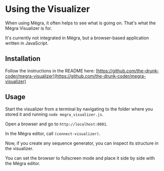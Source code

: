 # Using the Visualizer

When using Mégra, it often helps to see what is going on. That's what the Mégra Visualizer is for.

It's currently not integrated in Mégra, but a browser-based application written in JavaScript.

## Installation

Follow the instructions in the README here: [https://github.com/the-drunk-coder/megra-visualizer](https://github.com/the-drunk-coder/megra-visualizer)

## Usage

Start the visualizer from a terminal by navigating to the folder where you stored it and running `node megra_visualizer.js`.

Open a browser and go to `http://localhost:8081`.

In the Mégra editor, call `(connect-visualizer)`.

Now, if you create any sequence generator, you can inspect its structure in the visualizer. 

You can set the browser to fullscreen mode and place it side by side with the Mégra editor.
